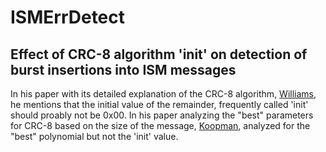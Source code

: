 # ISMErrDetect
## Effect of CRC-8 algorithm 'init' on detection of burst insertions into ISM messages 

In his paper with its detailed explanation of the CRC-8 algorithm, [Williams](http://ross.net/crc/download/crc_v3.txt), he mentions that the initial value of the remainder, frequently called 'init' should proably not be 0x00.  In his paper analyzing the "best" parameters for CRC-8 based on the size of the message, [Koopman](https://users.ece.cmu.edu/~koopman/roses/dsn04/koopman04_crc_poly_embedded.pdf), analyzed for the "best" polynomial but not the 'init' value.

